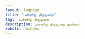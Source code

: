 ```yaml
---
layout: tagpage
title: "பன்னிரு திருமுறை"
tag:  பன்னிரு திருமுறை
description: பன்னிரு திருமுறை நூல்கள்
robots: noindex
---
```

